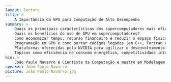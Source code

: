 ```yaml
---
layout: lecture
title: >
    A Importância da GPU para Computação de Alto Desempenho
summary: >
    Quais as principais características dos supercomputadores mais eficientes do mundo? Nesta conversa serão apresentados aspectos de destaque dos maiores clusters da atualidade, e como a computação acelerada utilizando GPUs tem papel importante na composição destes ambientes. Também serão respondidas questões fundamentais quando discute-se o uso de GPUs em grandes centros de computação científica:
    Quais os benefícios do uso de GPU em supercomputadores?
    Como economizar tempo, recurso financeiro e reduzir o espaço físico com o uso de GPUs.
    Programação em GPU e como portar códigos legados (em C++, Fortran e Python) para ambientes heterogêneos.
    Plataformas oferecidas pela NVIDIA para agilizar o desenvolvimento de aplicações em GPU.
    Tópicos como eficiência no consumo energético, competitividade internacional e grandes casos de aplicação em centros de pesquisa de referência também serão abordados.
bio: >
    João Paulo Navarro é Cientista da Computação e mestre em Modelagem Computacional (UFJF), tendo dedicado boa parte de sua carreira desenvolvendo projetos de computação científica, simulação física e machine learning. Possui vasta experiência no desenvolvimento de algoritmos e técnicas de visualização voltadas ao processamento geofísico. Hoje, na NVIDIA, é Arquiteto de Soluções com foco em computação de alto-desempenho e Deep Learning.
speaker: João Paulo Navarro
picture: João Paulo Navarro.jpg
---
```

